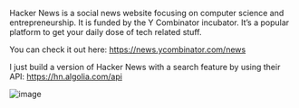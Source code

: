 Hacker News is a social news website focusing on computer science and entrepreneurship. 
It is funded by the Y Combinator incubator. 
It’s a popular platform to get your daily dose of tech related stuff. 

You can check it out here: https://news.ycombinator.com/news

I just build a version of Hacker News with a search feature by using their API: https://hn.algolia.com/api

![image](https://user-images.githubusercontent.com/116674476/223738733-2336a4bb-7eaf-4714-9eed-ecd5530b7a22.png)

